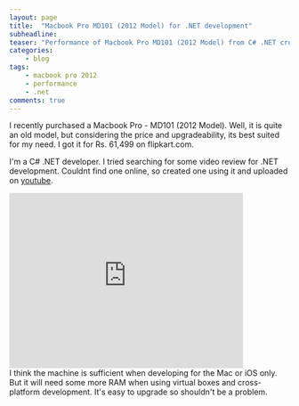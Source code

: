 ```yaml
---
layout: page
title:  "Macbook Pro MD101 (2012 Model) for .NET development"
subheadline:
teaser: "Performance of Macbook Pro MD101 (2012 Model) from C# .NET cross platform development point of view.."
categories:
    - blog
tags:
    - macbook pro 2012
    - performance
    - .net
comments: true
---
```


I recently purchased a Macbook Pro - MD101 (2012 Model).  Well, it is quite an old model, but considering the price and upgradeability, its best suited for my need.  I got it for Rs. 61,499 on flipkart.com.

I'm a C# .NET developer.  I tried searching for some video review for .NET development. Couldnt find one online, so created one using it and uploaded on [youtube](http://youtu.be/tVXLtbCOI7o).
<br>
<iframe width="420" height="315" src="http://www.youtube.com/embed/tVXLtbCOI7o" frameborder="0" allowfullscreen></iframe>
<br>
I think the machine is sufficient when developing for the Mac or iOS only.  But it will need some more RAM when using virtual boxes and cross-platform development.  It's easy to upgrade so shouldn't be a problem.